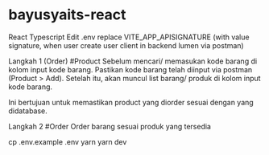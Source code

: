 # bayusyaits-react
React Typescript
Edit .env
replace
VITE_APP_APISIGNATURE (with value signature, when user create user client in backend lumen via postman)

Langkah 1 (Order)
#Product
Sebelum mencari/ memasukan kode barang di kolom input kode barang. Pastikan kode barang telah diinput via postman (Product > Add). Setelah itu, akan muncul list barang/ produk di kolom input kode barang.

Ini bertujuan untuk memastikan product yang diorder sesuai dengan yang didatabase.

Langkah 2
#Order
Order barang sesuai produk yang tersedia

cp .env.example .env
yarn
yarn dev
